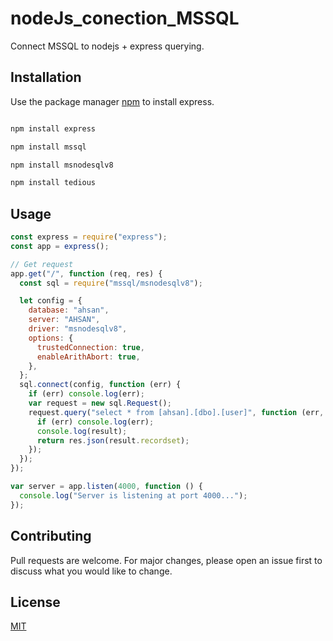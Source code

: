# nodeJs_conection_MSSQL

Connect MSSQL to nodejs + express querying.

## Installation

Use the package manager [npm](https://www.npmjs.com/) to install express.

```bash

npm install express

npm install mssql

npm install msnodesqlv8

npm install tedious

```

## Usage

```javascript
const express = require("express");
const app = express();

// Get request
app.get("/", function (req, res) {
  const sql = require("mssql/msnodesqlv8");

  let config = {
    database: "ahsan",
    server: "AHSAN",
    driver: "msnodesqlv8",
    options: {
      trustedConnection: true,
      enableArithAbort: true,
    },
  };
  sql.connect(config, function (err) {
    if (err) console.log(err);
    var request = new sql.Request();
    request.query("select * from [ahsan].[dbo].[user]", function (err, result) {
      if (err) console.log(err);
      console.log(result);
      return res.json(result.recordset);
    });
  });
});

var server = app.listen(4000, function () {
  console.log("Server is listening at port 4000...");
});

```

## Contributing
Pull requests are welcome. For major changes, please open an issue first to discuss what you would like to change.


## License
[MIT](https://choosealicense.com/licenses/mit/)
